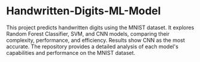 # Handwritten-Digits-ML-Model
This project predicts handwritten digits using the MNIST dataset. It explores Random Forest Classifier, SVM, and CNN models, comparing their complexity, performance, and efficiency. Results show CNN as the most accurate. The repository provides a detailed analysis of each model's capabilities and performance on the MNIST dataset.
